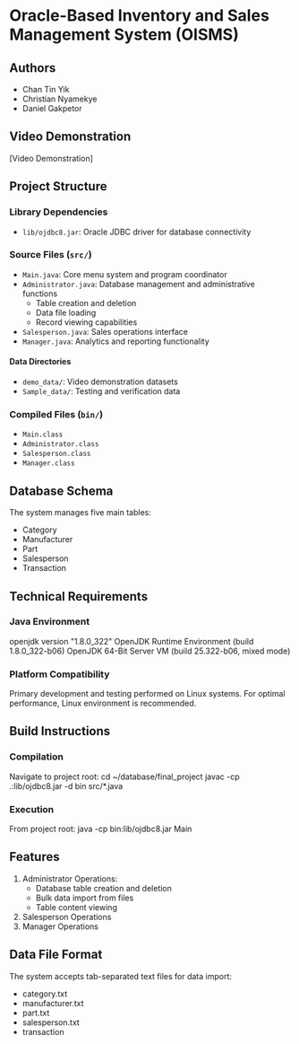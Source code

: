 # Oracle-Based Inventory and Sales Management System (OISMS)

## Authors
- Chan Tin Yik 
- Christian Nyamekye 
- Daniel Gakpetor 

## Video Demonstration
[Video Demonstration]
## Project Structure

### Library Dependencies
- `lib/ojdbc8.jar`: Oracle JDBC driver for database connectivity

### Source Files (`src/`)
- `Main.java`: Core menu system and program coordinator
- `Administrator.java`: Database management and administrative functions
  - Table creation and deletion
  - Data file loading
  - Record viewing capabilities
- `Salesperson.java`: Sales operations interface
- `Manager.java`: Analytics and reporting functionality

#### Data Directories
- `demo_data/`: Video demonstration datasets
- `Sample_data/`: Testing and verification data

### Compiled Files (`bin/`)
- `Main.class`
- `Administrator.class`
- `Salesperson.class`
- `Manager.class`

## Database Schema
The system manages five main tables:
- Category
- Manufacturer
- Part
- Salesperson
- Transaction

## Technical Requirements

### Java Environment
openjdk version "1.8.0_322"
OpenJDK Runtime Environment (build 1.8.0_322-b06)
OpenJDK 64-Bit Server VM (build 25.322-b06, mixed mode)

### Platform Compatibility
Primary development and testing performed on Linux systems. For optimal performance, Linux environment is recommended.

## Build Instructions

### Compilation
Navigate to project root:
cd ~/database/final_project
javac -cp .:lib/ojdbc8.jar -d bin src/*.java

### Execution
From project root:
java -cp bin:lib/ojdbc8.jar Main

## Features
1. Administrator Operations:
   - Database table creation and deletion
   - Bulk data import from files
   - Table content viewing
2. Salesperson Operations
3. Manager Operations

## Data File Format
The system accepts tab-separated text files for data import:
- category.txt
- manufacturer.txt
- part.txt
- salesperson.txt
- transaction